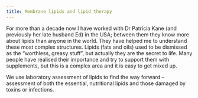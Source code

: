```yaml
---
title: Membrane lipids and lipid therapy
---
```


For more than a decade now I have worked with Dr Patricia Kane (and previously her late husband Ed) in the USA; between them they know more about lipids than anyone in the world. They have helped me to understand these most complex structures. Lipids (fats and oils) used to be dismissed as the “worthless, greasy stuff”, but actually they are the secret to life. Many people have realised their importance and try to support them with supplements, but this is a complex area and it is easy to get mixed up.

We use laboratory assessment of lipids to find the way forward – assessment of both the essential, nutritional lipids and those damaged by toxins or infections.